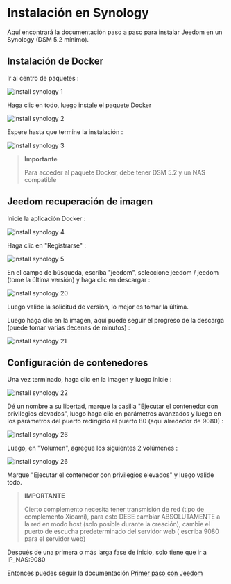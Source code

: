 # Instalación en Synology

Aquí encontrará la documentación paso a paso para instalar Jeedom en un Synology (DSM 5.2 mínimo).

## Instalación de Docker

Ir al centro de paquetes :

![install synology 1](images/install_synology_1.PNG)

Haga clic en todo, luego instale el paquete Docker

![install synology 2](images/install_synology_2.PNG)

Espere hasta que termine la instalación :

![install synology 3](images/install_synology_3.PNG)

> **Importante**
>
> Para acceder al paquete Docker, debe tener DSM 5.2 y un NAS compatible

## Jeedom recuperación de imagen

Inicie la aplicación Docker :

![install synology 4](images/install_synology_4.PNG)

Haga clic en "Registrarse" :

![install synology 5](images/install_synology_5.PNG)

En el campo de búsqueda, escriba "jeedom", seleccione jeedom / jeedom (tome la última versión) y haga clic en descargar :

![install synology 20](images/install_synology_20.PNG)

Luego valide la solicitud de versión, lo mejor es tomar la última.

Luego haga clic en la imagen, aquí puede seguir el progreso de la descarga (puede tomar varias decenas de minutos) :

![install synology 21](images/install_synology_21.PNG)

## Configuración de contenedores

Una vez terminado, haga clic en la imagen y luego inicie :

![install synology 22](images/install_synology_22.PNG)

Dé un nombre a su libertad, marque la casilla "Ejecutar el contenedor con privilegios elevados", luego haga clic en parámetros avanzados y luego en los parámetros del puerto redirigido el puerto 80 (aquí alrededor de 9080) :

![install synology 26](images/install_synology_23.PNG)

Luego, en "Volumen", agregue los siguientes 2 volúmenes :

![install synology 26](images/install_synology_24.PNG)

Marque "Ejecutar el contenedor con privilegios elevados" y luego valide todo.

> **IMPORTANTE**
>
> Cierto complemento necesita tener transmisión de red (tipo de complemento Xioami), para esto DEBE cambiar ABSOLUTAMENTE a la red en modo host (solo posible durante la creación), cambie el puerto de escucha predeterminado del servidor web ( escriba 9080 para el servidor web)

Después de una primera o más larga fase de inicio, solo tiene que ir a IP_NAS:9080

Entonces puedes seguir la documentación [Primer paso con Jeedom](https://doc.jeedom.com/es_ES/premiers-pas/index)
